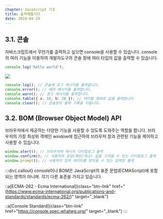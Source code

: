 ```yaml
---
chapter: JavaScript 기초
title: 출력해봅시다
date: 2024-04-29
---
```


## 3.1. 콘솔

자바스크립트에서 무언가를 출력하고 싶으면 console을 사용할 수 있습니다. console의 여러 기능을 이용하여 개발자도구의 콘솔 창에 여러 타입의 값을 출력할 수 있습니다.

```jsx
console.log('hello world');
```

![](/images/javascript/chapter01/03-1.png)

```jsx
console.log(); // 콘솔에 로그 메시지를 출력합니다.
console.error(); // 에러 메시지를 출력합니다.
console.warn(); // 경고 메시지를 출력합니다.
console.table({ a: 10, b: 20 }); // 테이블 형태로 값을 출력합니다
console.clear(); // 콘솔창의 출력 기록을 지웁니다.
```

## 3.2. BOM (Browser Object Model) API

브라우저에서 제공하는 다양한 기능을 사용할 수 있도록 도와주는 역할을 합니다. 브라우저의 가장 최상위 객체인 window에 접근하여 브라우저 창과 관련된 기능을 제어하고 사용할 수 있습니다.

```jsx
window.alert(); // 브라우저에 메시지 다이얼로그 출력
window.confirm(); // 사용자의 응답(확인/취소) 값을 가져올 수 있는 다이얼로그 출력
window.prompt(); // 사용자의 입력 데이터를 받아올 수 있는 입력창 출력
```

:::div{.callout}
console이나 BOM은 JavaScript의 표준 문법(ECMAScript)에 포함되는 영역이 아니며. 각기 다른 표준을 가지고 있습니다.

::a[ECMA-262 - Ecma International]{class="btn-link" href="(https://www.ecma-international.org/publications-and-standards/standards/ecma-262/)" target="\_blank"}

::a[Console Standard]{class="btn-link" href="https://console.spec.whatwg.org/" target="\_blank"}
:::
